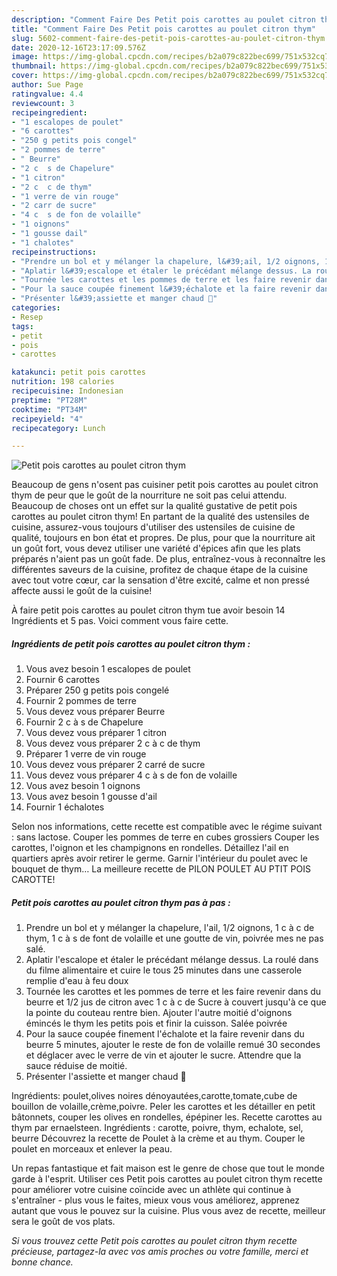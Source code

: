 ```yaml
---
description: "Comment Faire Des Petit pois carottes au poulet citron thym"
title: "Comment Faire Des Petit pois carottes au poulet citron thym"
slug: 5602-comment-faire-des-petit-pois-carottes-au-poulet-citron-thym
date: 2020-12-16T23:17:09.576Z
image: https://img-global.cpcdn.com/recipes/b2a079c822bec699/751x532cq70/petit-pois-carottes-au-poulet-citron-thym-photo-principale-de-la-recette.jpg
thumbnail: https://img-global.cpcdn.com/recipes/b2a079c822bec699/751x532cq70/petit-pois-carottes-au-poulet-citron-thym-photo-principale-de-la-recette.jpg
cover: https://img-global.cpcdn.com/recipes/b2a079c822bec699/751x532cq70/petit-pois-carottes-au-poulet-citron-thym-photo-principale-de-la-recette.jpg
author: Sue Page
ratingvalue: 4.4
reviewcount: 3
recipeingredient:
- "1 escalopes de poulet"
- "6 carottes"
- "250 g petits pois congel"
- "2 pommes de terre"
- " Beurre"
- "2 c  s de Chapelure"
- "1 citron"
- "2 c  c de thym"
- "1 verre de vin rouge"
- "2 carr de sucre"
- "4 c  s de fon de volaille"
- "1 oignons"
- "1 gousse dail"
- "1 chalotes"
recipeinstructions:
- "Prendre un bol et y mélanger la chapelure, l&#39;ail, 1/2 oignons, 1 c à c de thym, 1 c à s de font de volaille et une goutte de vin, poivrée mes ne pas salé."
- "Aplatir l&#39;escalope et étaler le précédant mélange dessus. La roulé dans du filme alimentaire et cuire le tous 25 minutes dans une casserole remplie d&#39;eau à feu doux"
- "Tournée les carottes et les pommes de terre et les faire revenir dans du beurre et 1/2 jus de citron avec 1 c à c de Sucre à couvert jusqu&#39;à ce que la pointe du couteau rentre bien. Ajouter l&#39;autre moitié d&#39;oignons émincés le thym les petits pois et finir la cuisson. Salée poivrée"
- "Pour la sauce coupée finement l&#39;échalote et la faire revenir dans du beurre 5 minutes, ajouter le reste de fon de volaille remué 30 secondes et déglacer avec le verre de vin et ajouter le sucre. Attendre que la sauce réduise de moitié."
- "Présenter l&#39;assiette et manger chaud 🙂"
categories:
- Resep
tags:
- petit
- pois
- carottes

katakunci: petit pois carottes 
nutrition: 198 calories
recipecuisine: Indonesian
preptime: "PT28M"
cooktime: "PT34M"
recipeyield: "4"
recipecategory: Lunch

---
```



![Petit pois carottes au poulet citron thym](https://img-global.cpcdn.com/recipes/b2a079c822bec699/751x532cq70/petit-pois-carottes-au-poulet-citron-thym-photo-principale-de-la-recette.jpg)

Beaucoup de gens n'osent pas cuisiner petit pois carottes au poulet citron thym de peur que le goût de la nourriture ne soit pas celui attendu. Beaucoup de choses ont un effet sur la qualité gustative de petit pois carottes au poulet citron thym! En partant de la qualité des ustensiles de cuisine, assurez-vous toujours d'utiliser des ustensiles de cuisine de qualité, toujours en bon état et propres. De plus, pour que la nourriture ait un goût fort, vous devez utiliser une variété d'épices afin que les plats préparés n'aient pas un goût fade. De plus, entraînez-vous à reconnaître les différentes saveurs de la cuisine, profitez de chaque étape de la cuisine avec tout votre cœur, car la sensation d'être excité, calme et non pressé affecte aussi le goût de la cuisine!

<!--inarticleads1-->

À faire petit pois carottes au poulet citron thym tue avoir besoin 14 Ingrédients et 5 pas. Voici comment vous faire cette.

##### Ingrédients de petit pois carottes au poulet citron thym :

1. Vous avez besoin 1 escalopes de poulet
1. Fournir 6 carottes
1. Préparer 250 g petits pois congelé
1. Fournir 2 pommes de terre
1. Vous devez vous préparer  Beurre
1. Fournir 2 c à s de Chapelure
1. Vous devez vous préparer 1 citron
1. Vous devez vous préparer 2 c à c de thym
1. Préparer 1 verre de vin rouge
1. Vous devez vous préparer 2 carré de sucre
1. Vous devez vous préparer 4 c à s de fon de volaille
1. Vous avez besoin 1 oignons
1. Vous avez besoin 1 gousse d&#39;ail
1. Fournir 1 échalotes


Selon nos informations, cette recette est compatible avec le régime suivant : sans lactose. Couper les pommes de terre en cubes grossiers Couper les carottes, l&#39;oignon et les champignons en rondelles. Détaillez l&#39;ail en quartiers après avoir retirer le germe. Garnir l&#39;intérieur du poulet avec le bouquet de thym… La meilleure recette de PILON POULET AU PTIT POIS CAROTTE! 

<!--inarticleads2-->

##### Petit pois carottes au poulet citron thym pas à pas :

1. Prendre un bol et y mélanger la chapelure, l&#39;ail, 1/2 oignons, 1 c à c de thym, 1 c à s de font de volaille et une goutte de vin, poivrée mes ne pas salé.
1. Aplatir l&#39;escalope et étaler le précédant mélange dessus. La roulé dans du filme alimentaire et cuire le tous 25 minutes dans une casserole remplie d&#39;eau à feu doux
1. Tournée les carottes et les pommes de terre et les faire revenir dans du beurre et 1/2 jus de citron avec 1 c à c de Sucre à couvert jusqu&#39;à ce que la pointe du couteau rentre bien. Ajouter l&#39;autre moitié d&#39;oignons émincés le thym les petits pois et finir la cuisson. Salée poivrée
1. Pour la sauce coupée finement l&#39;échalote et la faire revenir dans du beurre 5 minutes, ajouter le reste de fon de volaille remué 30 secondes et déglacer avec le verre de vin et ajouter le sucre. Attendre que la sauce réduise de moitié.
1. Présenter l&#39;assiette et manger chaud 🙂


Ingrédients: poulet,olives noires dénoyautées,carotte,tomate,cube de bouillon de volaille,crème,poivre. Peler les carottes et les détailler en petit bâtonnets, couper les olives en rondelles, épépiner les. Recette carottes au thym par ernaelsteen. Ingrédients : carotte, poivre, thym, echalote, sel, beurre Découvrez la recette de Poulet à la crème et au thym. Couper le poulet en morceaux et enlever la peau. 

<!--inarticleads1-->

<p>
Un repas fantastique et fait maison est le genre de chose que tout le monde garde à l'esprit. Utiliser ces Petit pois carottes au poulet citron thym recette pour améliorer votre cuisine coïncide avec un athlète qui continue à s'entraîner - plus vous le faites, mieux vous vous améliorez, apprenez autant que vous le pouvez sur la cuisine. Plus vous avez de recette, meilleur sera le goût de vos plats.
</p>

<p>
<i>Si vous trouvez cette Petit pois carottes au poulet citron thym recette précieuse, partagez-la avec vos amis proches ou votre famille, merci et bonne chance.</i>
</p>
